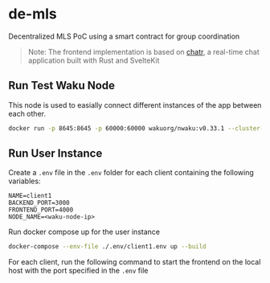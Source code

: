 # de-mls

Decentralized MLS PoC using a smart contract for group coordination

> Note: The frontend implementation is based on [chatr](https://github.com/0xLaurens/chatr), a real-time chat application built with Rust and SvelteKit

## Run Test Waku Node

This node is used to easially connect different instances of the app between each other.

```bash
docker run -p 8645:8645 -p 60000:60000 wakuorg/nwaku:v0.33.1 --cluster-id=15 --rest --relay --rln-relay=false --pubsub-topic=/waku/2/rs/15/1
```

## Run User Instance

Create a `.env` file in the `.env` folder for each client containing the following variables:

```text
NAME=client1
BACKEND_PORT=3000
FRONTEND_PORT=4000
NODE_NAME=<waku-node-ip>
```

Run docker compose up for the user instance

```bash
docker-compose --env-file ./.env/client1.env up --build
```

For each client, run the following command to start the frontend on the local host with the port specified in the `.env` file
